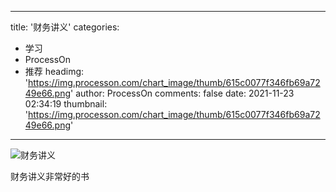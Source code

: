 
---
title: '财务讲义'
categories: 
 - 学习
 - ProcessOn
 - 推荐
headimg: 'https://img.processon.com/chart_image/thumb/615c0077f346fb69a7249e66.png'
author: ProcessOn
comments: false
date: 2021-11-23 02:34:19
thumbnail: 'https://img.processon.com/chart_image/thumb/615c0077f346fb69a7249e66.png'
---

<div>   
<img class="thumb" alt="财务讲义" src="https://img.processon.com/chart_image/thumb/615c0077f346fb69a7249e66.png" referrerpolicy="no-referrer">
<p>财务讲义非常好的书</p>  
</div>
            
